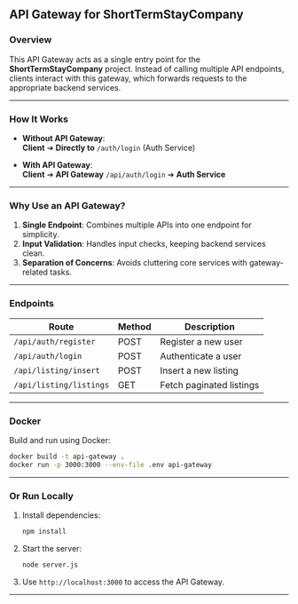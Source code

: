 ## API Gateway for ShortTermStayCompany

### **Overview**
This API Gateway acts as a single entry point for the **ShortTermStayCompany** project. Instead of calling multiple API endpoints, clients interact with this gateway, which forwards requests to the appropriate backend services.

---

### **How It Works**

- **Without API Gateway**:  
  **Client** ➔ **Directly to** `/auth/login` (Auth Service)

- **With API Gateway**:  
  **Client** ➔ **API Gateway** `/api/auth/login` ➔ **Auth Service**

---

### **Why Use an API Gateway?**
1. **Single Endpoint**: Combines multiple APIs into one endpoint for simplicity.
2. **Input Validation**: Handles input checks, keeping backend services clean.
3. **Separation of Concerns**: Avoids cluttering core services with gateway-related tasks.


---

### **Endpoints**
| Route                     | Method | Description                    |
|---------------------------|--------|--------------------------------|
| `/api/auth/register`      | POST   | Register a new user            |
| `/api/auth/login`         | POST   | Authenticate a user            |
| `/api/listing/insert`     | POST   | Insert a new listing           |
| `/api/listing/listings`   | GET    | Fetch paginated listings       |

---

### **Docker**
Build and run using Docker:
```bash
docker build -t api-gateway .
docker run -p 3000:3000 --env-file .env api-gateway
```

---
### **Or Run Locally**
1. Install dependencies:
   ```bash
   npm install
   ```
2. Start the server:
   ```bash
   node server.js
   ```

3. Use `http://localhost:3000` to access the API Gateway.

---

